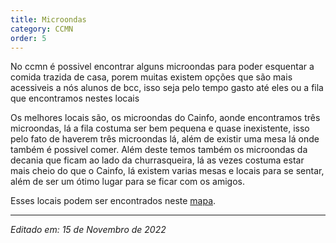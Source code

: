 ```yaml
---
title: Microondas
category: CCMN
order: 5
---
```


No ccmn é possivel encontrar alguns microondas para poder esquentar a comida trazida de casa, porem muitas existem opções que são mais acessiveis a nós alunos de bcc, isso seja pelo tempo gasto até eles ou a fila que encontramos nestes locais

Os melhores locais são, os microondas do Cainfo, aonde encontramos três microondas, lá a fila costuma ser bem pequena e quase inexistente, isso pelo fato de haverem três microondas lá, além de existir uma mesa lá onde também é possivel comer. Além deste temos também os microondas da decania que ficam ao lado da churrasqueira, lá as vezes costuma estar mais cheio do que o Cainfo, lá existem varias mesas e locais para se sentar, além de ser um ótimo lugar para se ficar com os amigos.

Esses locais podem ser encontrados neste [mapa](https://guiadocalouro.github.io/site/cainfo/onde_fica/).

---

*Editado em: 15 de Novembro de 2022*
